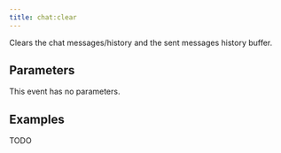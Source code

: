 ```yaml
---
title: chat:clear
---
```


Clears the chat messages/history and the sent messages history buffer.

Parameters
----------

This event has no parameters.

Examples
--------

TODO
